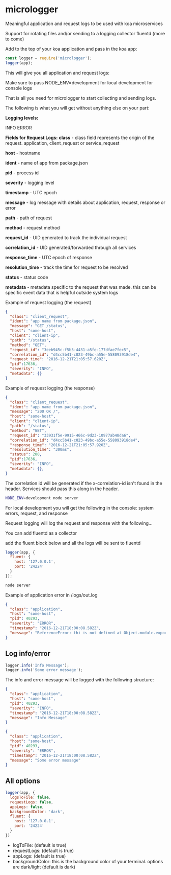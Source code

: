 # micrologger

Meaningful application and request logs to be used with koa microservices

Support for rotating files and/or sending to a logging collector fluentd (more to come)

Add to the top of your koa application and pass in the koa app:

```js
const logger = require('micrologger');
logger(app);
```
This will give you all application and request logs:

Make sure to pass NODE_ENV=development for local development for console logs

That is all you need for micrologger to start collecting and sending logs.


The following is what you will get without anything else on your part:

**Logging levels:**

INFO
ERROR

**Fields for Request Logs:**
**class** - class field represents the origin of the request. application, client\_request or service\_request

**host** - hostname

**ident** - name of app from package.json

**pid** - process id

**severity** - logging level

**timestamp** - UTC epoch

**message** - log message with details about application, request, response or error

**path** - path of request

**method** - request method

**request\_id** - UID generated to track the individual request

**correlation\_id** - UID generated/forwarded through all services

**response\_time** - UTC epoch of response

**resolution\_time** - track the time for request to be resolved

**status** - status code

**metadata** - metadata specific to the request that was made. this can be specific event data that is helpful outside system logs 

Example of request logging (the request)

```json
{
  "class": "client_request",
  "ident": "app name from package.json",
  "message": "GET /status",
  "host": "some-host",
  "client": "client-ip",
  "path": "/status",
  "method": "GET",
  "request_id": "3eeb945c-f5b5-4431-a5fe-177dfae7fec5",
  "correlation_id": "d4cc5b41-c023-49bc-a55e-558093918de4",
  "request_time": "2016-12-21T21:05:57.620Z",
  "pid":17636,
  "severity": "INFO",
  "metadata": {}
}
```

Example of request logging (the response)

```json
{
  "class": "client_request",
  "ident": "app name from package.json",
  "message": "200 OK /",
  "host": "some-host",
  "client": "client-ip",
  "path": "/status",
  "method": "GET",
  "request_id": "33931f5e-9915-466c-9d23-10977ab48da6",
  "correlation_id": "d4cc5b41-c023-49bc-a55e-558093918de4",
  "response_time": "2016-12-21T21:05:57.920Z",
  "resolution_time": "300ms",
  "status": 200,
  "pid":17636,
  "severity": "INFO",
  "metadata": {},
}
```

The correlation id will be generated if the x-correlation-id isn't found in the header. Services should pass this along in the header.

```sh
NODE_ENV=development node server
```
For local development you will get the following in the console: system errors, request, and response

Request logging will log the request and response with the following...

You can add fluentd as a collector

add the fluent block below and all the logs will be sent to fluentd

```js
logger(app, {
  fluent: {
    host: '127.0.0.1',
    port: '24224'
  }
});
```

```sh
node server
```

Example of application error in /logs/out.log

```json
{
  "class": "application",
  "host": "some-host",
  "pid": 40293,
  "severity": "ERROR",
  "timestamp": "2016-12-21T18:00:08.582Z",
  "message": "ReferenceError: thi is not defined at Object.module.exports.post ...rest of stack trace"
}
```
## Log info/error
```js
logger.info('Info Message');
logger.info('Some error message');
```
The info and error message will be logged with the following structure:

```json
{
  "class": "application",
  "host": "some-host",
  "pid": 40293,
  "severity": "INFO",
  "timestamp": "2016-12-21T18:00:08.582Z",
  "message": "Info Message"
}
```

```json
{
  "class": "application",
  "host": "some-host",
  "pid": 40293,
  "severity": "ERROR",
  "timestamp": "2016-12-21T18:00:08.582Z",
  "message": "Some error message"
}
```

## All options

```js
logger(app, {
  logsToFile: false,
  requestLogs: false,
  appLogs: false,
  backgroundColor: 'dark',
  fluent: {
    host: '127.0.0.1',
    port: '24224'
  }
})
```
* logToFile: (default is true)
* requestLogs: (default is true)
* appLogs: (default is true)
* backgroundColor: this is the background color of your terminal.  options are dark/light (default is dark)